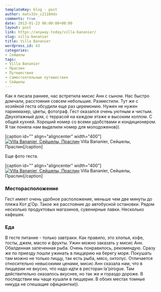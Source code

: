 ```yaml
---
templateKey: blog - post
author: matv33v_c21184dv
comments: true
date: 2013-01-23 06:00:00+00:00
layout: post
link: https://anyway.today/villa-bananier/
slug: villa-bananier
title: Villa Bananier
wordpress_id: 43
categories:
- Сейшелы
tags:
- Villa Bananier
- Праслин
- Путешествия
- Самостоятельные путешествия
- Сейшелы
---
```


Как я писала раннее, нас встретила мисис Анн с сыном. Нас быстро домчали, расстояния совсем небольшие. Разместили. Тут же с хозяйкой геста обсудили еще раз церемонию. Нужен не нужен парикмахер, цветы, фотограф. Гест оказался очень уютным и чистым. Двухэтажный дом, с террасой на каждом этаже и высоким холлом. С общей кухней. Хороший номер со всеми удобствами и кондиционером. Я так поняла нам выделили номер для молодоженов)).







[caption id="" align="aligncenter" width="400"][![Villa Bananier, Сейшелы, Праслин](http://anyway.today/wp-content/uploads/2013/01/MG_0310-300x200.jpg)](http://anyway.today/wp-content/uploads/2013/01/MG_0310.jpg) Villa Bananier, Сейшелы, Праслин[/caption]




<!-- more -->

Еще фото геста.




[caption id="" align="aligncenter" width="400"][![Villa Bananier, Сейшелы, Праслин](http://anyway.today/wp-content/uploads/2013/01/IMG_0343-300x200.jpg)](http://anyway.today/wp-content/uploads/2013/01/IMG_0343.jpg) Villa Bananier, Сейшелы, Праслин[/caption]






### **Месторасположение**




Гест имеет очень удобное расположение, меньше чем две минуты до пляжа Кот д'Ор. Такое же расстояние до автобусной остановки. Рядом несколько продуктовых магазинов, сувенирные лавки. Несколько кафешек.



    
    



### **Еда**




В гесте питание - только завтраки. Как правило, это хлопья, кофе, тосты, джем, масло и фрукты. Ужин можно заказать у мисис Анн. Обалденная запеченная рыба. Очень понравилось, рекомендую. Сразу же по приезду пошли ужинать в пиццерию на берегу моря. Покушать там можно не только пиццу, так есть рыба, мясо, октопус. Отличается относительно невысокими ценами, мисис Анн сказала нам, что в пиццерии не вкусно, что надо идти в ресторан la'pirogue. Там действительно оказалось вкуснее, но так же и гораздо дороже. В последствии мы чаще кушали в пиццерии. В обоих местах томные никуда не спешащие официантки)).
